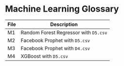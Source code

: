 # Machine Learning Glossary

| File | Description                           |
|------|---------------------------------------|
| M1   | Random Forest Regressor with `D5.csv` |
| M2   | Facebook Prophet with `D5.csv`        |
| M3   | Facebook Prophet with `D4.csv`        |
| M4   | XGBoost with `D5.csv`                 |
